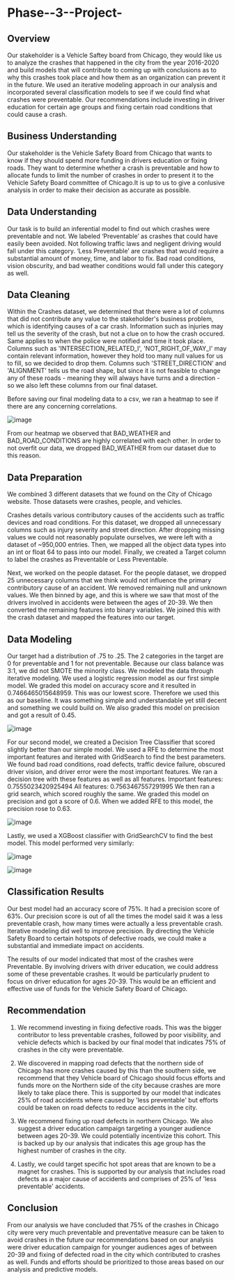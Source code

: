 # Phase--3--Project-
## Overview
Our stakeholder is a Vehicle Saftey board from Chicago, they would like us to analyze the crashes that happened in the city from the year 2016-2020 and build models that will contribute to coming up with conclusions as to why this crashes took place and how them as an organization can prevent it in the future. We used an iterative modeling approach in our analysis and incorporated several classification models to see if we could find what crashes were preventable. Our recommendations include investing in driver education for certain age groups and fixing certain road conditions that could cause a crash.

## Business Understanding
Our stakeholder is the Vehicle Safety Board from Chicago that wants to know if they should spend more funding in drivers education or fixing roads. They want to determine whether a crash is preventable and how to allocate funds to limit the number of crashes in order to present it to the Vehicle Safety Board committee of Chicago.It is up to us to give a conlusive analysis in order to make their decision as accurate as possible.


## Data Understanding
Our task is to build an inferential model to find out which crashes were preventable and not. We labeled ‘Preventable’ as crashes that could have easily been avoided. Not following traffic laws and negligent driving would fall under this category. ‘Less Preventable’ are crashes that would require a substantial amount of money, time, and labor to fix. Bad road conditions, vision obscurity, and bad weather conditions would fall under this category as well.

## Data Cleaning

Within the Crashes dataset, we determined that there were a lot of columns that did not contribute any value to the stakeholder's business problem, which is identifying causes of a car crash. Information such as injuries may tell us the severity of the crash, but not a clue on to how the crash occured. Same applies to when the police were notified and time it took place. Columns such as 'INTERSECTION_RELATED_I', 'NOT_RIGHT_OF_WAY_I' may contain relevant information, however they hold too many null values for us to fill, so we decided to drop them. Columns such 'STREET_DIRECTION' and 'ALIGNMENT' tells us the road shape, but since it is not feasible to change any of these roads - meaning they will always have turns and a direction - so we also left these columns from our final dataset.

Before saving our final modeling data to a csv, we ran a heatmap to see if there are any concerning correlations.

![image](https://user-images.githubusercontent.com/91674285/182371251-d950ad4d-41e7-4e07-a699-1752e00740bc.png)

From our heatmap we observed that BAD_WEATHER and BAD_ROAD_CONDITIONS are highly correlated with each other. In order to not overfit our data, we dropped BAD_WEATHER from our dataset due to this reason.


## Data Preparation
We combined 3 different datasets that we found on the City of Chicago website. Those datasets were crashes, people, and vehicles.

Crashes details various contributory causes of the accidents such as traffic devices and road conditions. For this dataset, we dropped all unnecessary columns such as injury severity and street direction. After dropping missing values we could not reasonably populate ourselves, we were left with a dataset of ~950,000 entries. Then, we mapped all the object data types into an int or float 64 to pass into our model. Finally, we created a Target column to label the crashes as Preventable or Less Preventable.

Next, we worked on the people dataset. For the people dataset, we dropped 25 unnecessary columns that we think would not influence the primary contributory cause of an accident. We removed remaining null and unknown values. We then binned by age, and this is where we saw that most of the drivers involved in accidents were between the ages of 20-39. We then converted the remaining features into binary variables. We joined this with the crash dataset and mapped the features into our target.

## Data Modeling
Our target had a distribution of .75 to .25. The 2 categories in the target are 0 for preventable and 1 for not preventable. Because our class balance was 3:1, we did not SMOTE the minority class.
We modeled the data through iterative modeling. We used a logistic regression model as our first simple model.
We graded this model on accuracy score and it resulted in 0.7466465015648959. This was our lowest score. Therefore we used this as our baseline. It was something simple and understandable yet still decent and something we could build on. We also graded this model on precision and got a result of 0.45.

![image](https://user-images.githubusercontent.com/91674285/182030758-760c230c-47f8-4244-b091-7b572e7879a6.png)

For our second model, we created a Decision Tree Classifier that scored slightly better than our simple model. We used a RFE to determine the most important features and iterated with GridSearch to find the best parameters. We found bad road conditions, road defects, traffic device failure, obscured driver vision, and driver error were the most important features. We ran a decision tree with these features as well as all features. Important features: 0.7555023420925494 All features: 0.7563467557291995 We then ran a grid search, which scored roughly the same. We graded this model on precision and got a score of 0.6. When we added RFE to this model, the precision rose to 0.63.

![image](https://user-images.githubusercontent.com/91674285/182030785-77b23182-7753-475c-963f-33069292db24.png)

Lastly, we used a XGBoost classifier with GridSearchCV to find the best model. This model performed very similarly:

![image](https://user-images.githubusercontent.com/91674285/182030835-da16dc6a-f5aa-4284-ba48-284e1391a21c.png)

![image](https://user-images.githubusercontent.com/91674285/182030844-22b57791-994b-4777-82d8-0b2716147e70.png)

## Classification Results
Our best model had an accuracy score of 75%. It had a precision score of 63%. Our precision score is out of all the times the model said it was a less preventable crash, how many times were actually a less preventable crash. Iterative modeling did well to improve precision. By directing the Vehicle Safety Board to certain hotspots of defective roads, we could make a substantial and immediate impact on accidents.

The results of our model indicated that most of the crashes were Preventable. By involving drivers with driver education, we could address some of these preventable crashes. It would be particularly prudent to focus on driver education for ages 20-39. This would be an efficient and effective use of funds for the Vehicle Safety Board of Chicago.

## Recommendation

1. We recommend investing in fixing defective roads. This was the bigger contributor to less preventable crashes, followed by poor visibility, and vehicle defects which is backed by our final model that indicates 75% of crashes in the city were preventable.

2. We discovered in mapping road defects that the northern side of Chicago has more crashes caused by this than the southern side, we recommend that they Vehicle board of Chicago should focus efforts and funds more on the Northern side of the city because crashes are more likely to take place there. This is supported by our model that indicates 25% of road accidents where caused by 'less preventable' but efforts could be taken on road defects to reduce accidents in the city.

3. We recommend fixing up road defects in northern Chicago. We also suggest a driver education campaign targeting a younger audience between ages 20-39. We could potentially incentivize this cohort. This is backed up by our analysis that indicates this age group has the highest number of crashes in the city.
 
4. Lastly, we could target specific hot spot areas that are known to be a magnet for crashes. This is supported by our analysis that includes road defects as a major cause of accidents and comprises of 25% of 'less preventable' accidents.

## Conclusion
From our analysis we have concluded that 75% of the crashes in Chicago city were very much preventable and preventative measure can be taken to avoid crashes in the future our recommendations based on our analysis were driver education campaign for younger audiences ages of between 20-39 and fixing of defected road in the city which contributed to crashes as well.
Funds and efforts should be prioritized to those areas based on our analysis and predictive models.






